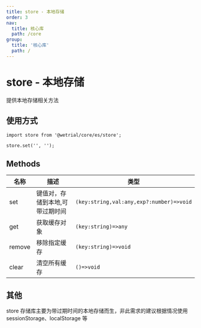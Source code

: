 ```yaml
---
title: store - 本地存储
order: 3
nav:
  title: 核心库
  path: /core
group:
  title: '核心库'
  path: /
---
```


# store - 本地存储

提供本地存储相关方法

## 使用方式

```tsx |pure
import store from '@wetrial/core/es/store';

store.set('', '');
```

## Methods

| 名称   | 描述                            | 类型                                     |
| ------ | ------------------------------- | ---------------------------------------- |
| set    | 键值对，存储到本地,可带过期时间 | `(key:string,val:any,exp?:number)=>void` |
| get    | 获取缓存对象                    | `(key:string)=>any`                      |
| remove | 移除指定缓存                    | `(key:string)=>void`                     |
| clear  | 清空所有缓存                    | `()=>void`                               |

## 其他

store 存储库主要为带过期时间的本地存储而生，非此需求的建议根据情况使用 sessionStorage、localStorage 等
